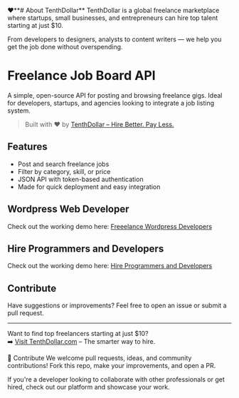 ❤️**# About TenthDollar**
TenthDollar is a global freelance marketplace where startups, small businesses, and entrepreneurs can hire top talent starting at just $10.

From developers to designers, analysts to content writers — we help you get the job done without overspending.
# Freelance Job Board API

A simple, open-source API for posting and browsing freelance gigs. Ideal for developers, startups, and agencies looking to integrate a job listing system.

> Built with ❤️ by [TenthDollar – Hire Better. Pay Less.](https://tenthdollar.com)

## Features

- Post and search freelance jobs
- Filter by category, skill, or price
- JSON API with token-based authentication
- Made for quick deployment and easy integration

## Wordpress Web Developer

Check out the working demo here: [Freeelance Wordpress Developers](https://tenthdollar.com/categories/programming-tech/wordpress-web-development)


## Hire Programmers and Developers

Check out the working demo here: [Hire Programmers and Developers](https://tenthdollar.com/categories/programming-tech)



## Contribute

Have suggestions or improvements? Feel free to open an issue or submit a pull request.

---

Want to find top freelancers starting at just $10?  
➡️ [Visit TenthDollar.com](https://tenthdollar.com) – The smarter way to hire.

🤝 Contribute
We welcome pull requests, ideas, and community contributions! Fork this repo, make your improvements, and open a PR.

If you're a developer looking to collaborate with other professionals or get hired, check out our platform and showcase your work.


